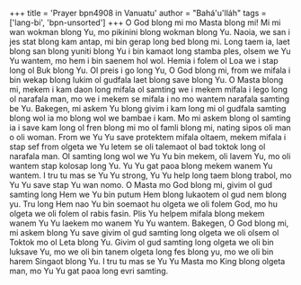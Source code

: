 +++
title = 'Prayer bpn4908 in Vanuatu'
author = "Bahá'u'lláh"
tags = ['lang-bi', 'bpn-unsorted']
+++
O God blong mi mo Masta blong mi! Mi mi wan wokman blong Yu, mo pikinini blong wokman blong Yu. Naoia, we san i jes stat blong kam antap, mi bin gerap long bed blong mi. Long taem ia, laet blong san blong yuniti blong Yu i bin kamaot long stamba ples, olsem we Yu Yu wantem, mo hem i bin saenem hol wol. Hemia i folem ol Loa we i stap long ol Buk blong Yu.
Ol preis i go long Yu, O God blong mi, from we mifala i bin wekap blong lukim ol gudfala laet blong save blong Yu. O Masta blong mi, mekem i kam daon long mifala ol samting we i mekem mifala i lego long ol narafala man, mo we i mekem se mifala i no mo wantem narafala samting be Yu. Bakegen, mi askem Yu blong givim i kam long mi ol gudfala samting blong wol ia mo blong wol we bambae i kam. Mo mi askem blong ol samting ia i save kam long ol fren blong mi mo ol famli blong mi, nating sipos oli man o oli woman. From we Yu Yu save protektem mifala oltaem, mekem mifala i stap sef from olgeta we Yu letem se oli talemaot ol bad toktok long ol narafala man. Ol samting long wol we Yu Yu bin mekem, oli lavem Yu, mo oli wantem stap kolosap long Yu. Yu Yu gat paoa blong mekem wanem Yu wantem. I tru tu mas se Yu Yu strong, Yu Yu help long taem blong trabol, mo Yu Yu save stap Yu wan nomo. 
O Masta mo God blong mi, givim ol gud samting long Hem we Yu bin putum Hem blong lukaotem ol gud nem blong yu. Tru long Hem nao Yu bin soemaot hu olgeta we oli folem God, mo hu olgeta we oli folem ol rabis fasin. Plis Yu helpem mifala blong mekem wanem Yu Yu laekem mo wanem Yu Yu wantem. Bakegen, O God blong mi, mi askem blong Yu save givim ol gud samting long olgeta we oli olsem ol Toktok mo ol Leta blong Yu. Givim ol gud samting long olgeta we oli bin luksave Yu, mo we oli bin tanem olgeta long fes blong yu, mo we oli bin harem Singaot blong Yu.
I tru tu mas se Yu Yu Masta mo King blong olgeta man, mo Yu Yu gat paoa long evri samting.

